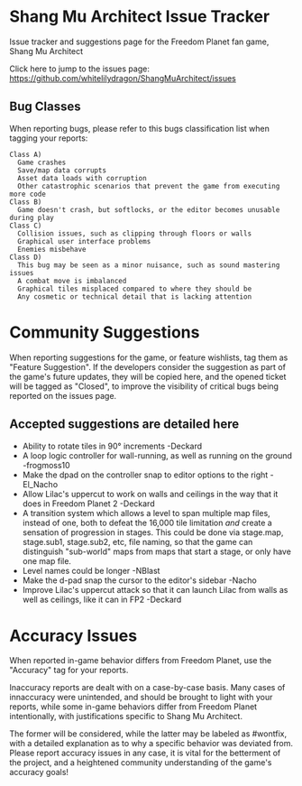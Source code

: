 # Shang Mu Architect Issue Tracker

Issue tracker and suggestions page for the Freedom Planet fan game, Shang Mu Architect

Click here to jump to the issues page: https://github.com/whitelilydragon/ShangMuArchitect/issues

**Bug Classes**
---------------

When reporting bugs, please refer to this bugs classification list when tagging your reports:
```
Class A)
  Game crashes
  Save/map data corrupts 
  Asset data loads with corruption
  Other catastrophic scenarios that prevent the game from executing more code
Class B)
  Game doesn't crash, but softlocks, or the editor becomes unusable during play
Class C)
  Collision issues, such as clipping through floors or walls
  Graphical user interface problems
  Enemies misbehave
Class D)
  This bug may be seen as a minor nuisance, such as sound mastering issues
  A combat move is imbalanced
  Graphical tiles misplaced compared to where they should be
  Any cosmetic or technical detail that is lacking attention  
```

# Community Suggestions

When reporting suggestions for the game, or feature wishlists, tag them as "Feature Suggestion". If the developers consider the suggestion as part of the game's future updates, they will be copied here, and the opened ticket will be tagged as "Closed", to improve the visibility of critical bugs being reported on the issues page.

## Accepted suggestions are detailed here

- Ability to rotate tiles in 90° increments -Deckard
- A loop logic controller for wall-running, as well as running on the ground -frogmoss10
- Make the dpad on the controller snap to editor options to the right -El_Nacho
- Allow Lilac's uppercut to work on walls and ceilings in the way that it does in Freedom Planet 2 -Deckard
- A transition system which allows a level to span multiple map files, instead of one, both to defeat the 16,000 tile limitation *and* create a sensation of progression in stages. This could be done via stage.map, stage.sub1, stage.sub2, etc, file naming, so that the game can distinguish "sub-world" maps from maps that start a stage, or only have one map file.
- Level names could be longer -NBlast
- Make the d-pad snap the cursor to the editor's sidebar -Nacho
- Improve Lilac's uppercut attack so that it can launch Lilac from walls as well as ceilings, like it can in FP2 -Deckard

# Accuracy Issues

When reported in-game behavior differs from Freedom Planet, use the "Accuracy" tag for your reports.

Inaccuracy reports are dealt with on a case-by-case basis. Many cases of innaccuracy were unintended, and should be brought to light with your reports, while some in-game behaviors differ from Freedom Planet intentionally, with justifications specific to Shang Mu Architect.
  
The former will be considered, while the latter may be labeled as #wontfix, with a detailed explanation as to why a specific behavior was deviated from. Please report accuracy issues in any case, it is vital for the betterment of the project, and a heightened community understanding of the game's accuracy goals!
